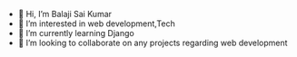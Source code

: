 - 👋 Hi, I’m Balaji Sai Kumar
- 👀 I’m interested in web development,Tech
- 🌱 I’m currently learning Django
- 💞️ I’m looking to collaborate on any projects regarding web development

<!---
balajisaikumar2000/balajisaikumar2000 is a ✨ special ✨ repository because its `README.md` (this file) appears on your GitHub profile.
You can click the Preview link to take a look at your changes.
--->
